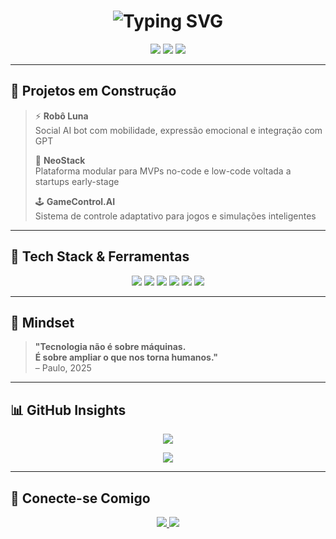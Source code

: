 <h1 align="center">
  <img src="https://readme-typing-svg.demolab.com?font=Orbitron&size=28&duration=3000&pause=1000&color=00FFFF&center=true&vCenter=true&width=800&lines=👾+Paulo+%7C+Tech+Visionary+%7C+Empreendedor+Digital;🚀+Projetando+o+Futuro+com+Tecnologia+Humana;🤖+Criador+da+Robô+Social+Luna" alt="Typing SVG" />
</h1>

<p align="center">
  <img src="https://img.shields.io/badge/Vis%C3%A3o-Exponencial-%2300ffff?style=for-the-badge&logo=OpenAI&logoColor=white" />
  <img src="https://img.shields.io/badge/Empreendedorismo-Disruptivo-%23ff00ff?style=for-the-badge&logo=codeforces&logoColor=white" />
  <img src="https://img.shields.io/badge/Inova%C3%A7%C3%A3o-Humanizada-%2339ff14?style=for-the-badge&logo=github&logoColor=white" />
</p>

---

## 🚧 Projetos em Construção

> ⚡ **Robô Luna**  
> Social AI bot com mobilidade, expressão emocional e integração com GPT  
>  
> 🧩 **NeoStack**  
> Plataforma modular para MVPs no-code e low-code voltada a startups early-stage  
>  
> 🕹️ **GameControl.AI**  
> Sistema de controle adaptativo para jogos e simulações inteligentes

---

## 🔮 Tech Stack & Ferramentas

<p align="center">
  <img src="https://img.shields.io/badge/Python-00ffff?style=for-the-badge&logo=python&logoColor=white" />
  <img src="https://img.shields.io/badge/Arduino-ff00ff?style=for-the-badge&logo=arduino&logoColor=white" />
  <img src="https://img.shields.io/badge/Raspberry_Pi-39ff14?style=for-the-badge&logo=raspberrypi&logoColor=white" />
  <img src="https://img.shields.io/badge/Blender-f97fff?style=for-the-badge&logo=blender&logoColor=white" />
  <img src="https://img.shields.io/badge/OpenCV-00ffff?style=for-the-badge&logo=opencv&logoColor=white" />
  <img src="https://img.shields.io/badge/Fusion360-ff6ec7?style=for-the-badge&logo=autodesk&logoColor=white" />
</p>

---

## 🌌 Mindset

> **"Tecnologia não é sobre máquinas.  
> É sobre ampliar o que nos torna humanos."**  
> – Paulo, 2025

---

## 📊 GitHub Insights

<p align="center">
  <img src="https://github-readme-stats.vercel.app/api?username=PauloCezarPereiraLimeira&show_icons=true&theme=tokyonight&hide_border=true&icon_color=00ffff&title_color=ff00ff&text_color=ffffff" />
</p>

<p align="center">
  <img src="https://github-readme-streak-stats.herokuapp.com?user=PauloCezarPereiraLimeira&theme=neon-palenight&hide_border=true&date_format=j%20M%5B%20Y%5D" />
</p>

---

## 📡 Conecte-se Comigo

<p align="center">
  <a href="https://www.linkedin.com/in/paulo-limeira-488861219/" target="_blank">
    <img src="https://img.shields.io/badge/LinkedIn-CONNECT-%2300ffff?style=for-the-badge&logo=linkedin&logoColor=white" />
  </a>
  <a href="https://github.com/PauloCezarPereiraLimeira" target="_blank">
    <img src="https://img.shields.io/badge/GitHub-PORTFÓLIO-%23ff00ff?style=for-the-badge&logo=github&logoColor=white" />
  </a>
</p>
